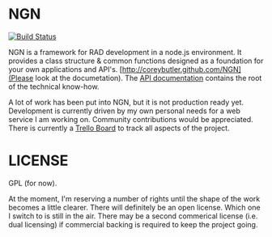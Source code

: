NGN
===

[![Build Status](https://secure.travis-ci.org/coreybutler/NGN.png)](http://travis-ci.org/coreybutler/NGN)

NGN is a framework for RAD development in a node.js environment. It provides a class structure & common 
functions designed as a foundation for your own applications and API's. [http://coreybutler.github.com/NGN](Please look at the documetation).
The [API documentation](http://coreybutler.github.com/NGN/docs) contains the root of the technical know-how.

A lot of work has been put into NGN, but it is not production ready yet. Development is currently driven
by my own personal needs for a web service I am working on. Community contributions would be appreciated. 
There is currently a [Trello Board](https://trello.com/board/ngn/503b8fa4500fc2f734af867d) to track all
aspects of the project. 

  

LICENSE
=======

GPL (for now).

At the moment, I'm reserving a number of rights until the shape of the work becomes a little clearer.
There will definitely be an open license. Which one I switch to is still in the air. There may be a second
commerical license (i.e. dual licensing) if commercial backing is required to keep the project going.
